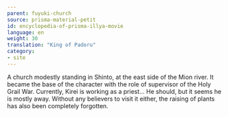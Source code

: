 ```yaml
---
parent: fuyuki-church
source: prisma-material-petit
id: encyclopedia-of-prisma-illya-movie
language: en
weight: 30
translation: "King of Padoru"
category:
- site
---
```


A church modestly standing in Shinto, at the east side of the Mion river. It became the base of the character with the role of supervisor of the Holy Grail War.
Currently, Kirei is working as a priest… He should, but it seems he is mostly away. Without any believers to visit it either, the raising of plants has also been completely forgotten.
